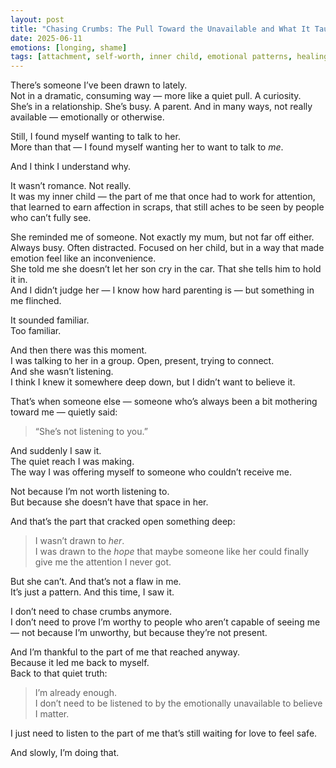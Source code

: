 ```yaml
---
layout: post
title: "Chasing Crumbs: The Pull Toward the Unavailable and What It Taught Me"
date: 2025-06-11
emotions: [longing, shame]
tags: [attachment, self-worth, inner child, emotional patterns, healing]
---
```


There’s someone I’ve been drawn to lately.  
Not in a dramatic, consuming way — more like a quiet pull. A curiosity.  
She’s in a relationship. She’s busy. A parent. And in many ways, not really available — emotionally or otherwise.

Still, I found myself wanting to talk to her.  
More than that — I found myself wanting her to want to talk to *me*.

And I think I understand why.

It wasn’t romance. Not really.  
It was my inner child — the part of me that once had to work for attention, that learned to earn affection in scraps, that still aches to be seen by people who can’t fully see.

She reminded me of someone. Not exactly my mum, but not far off either.  
Always busy. Often distracted. Focused on her child, but in a way that made emotion feel like an inconvenience.  
She told me she doesn’t let her son cry in the car. That she tells him to hold it in.  
And I didn’t judge her — I know how hard parenting is — but something in me flinched.

It sounded familiar.  
Too familiar.

And then there was this moment.  
I was talking to her in a group. Open, present, trying to connect.  
And she wasn’t listening.  
I think I knew it somewhere deep down, but I didn’t want to believe it.

That’s when someone else — someone who’s always been a bit mothering toward me — quietly said:  
> “She’s not listening to you.”

And suddenly I saw it.  
The quiet reach I was making.  
The way I was offering myself to someone who couldn’t receive me.

Not because I’m not worth listening to.  
But because she doesn’t have that space in her.

And that’s the part that cracked open something deep:

> I wasn’t drawn to *her*.  
> I was drawn to the *hope* that maybe someone like her could finally give me the attention I never got.

But she can’t. And that’s not a flaw in me.  
It’s just a pattern. And this time, I saw it.

I don’t need to chase crumbs anymore.  
I don’t need to prove I’m worthy to people who aren’t capable of seeing me — not because I’m unworthy, but because they’re not present.

And I’m thankful to the part of me that reached anyway.  
Because it led me back to myself.  
Back to that quiet truth:  
> I’m already enough.  
> I don’t need to be listened to by the emotionally unavailable to believe I matter.

I just need to listen to the part of me that’s still waiting for love to feel safe.

And slowly, I’m doing that.
